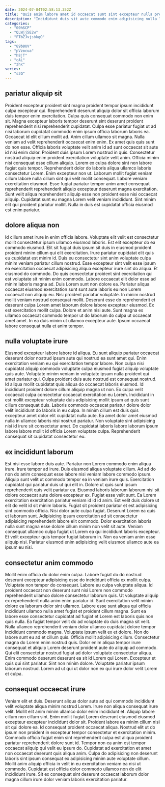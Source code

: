 ```yaml
---
date: 2024-07-04T02:58:13.352Z
title: "Quis enim labore amet id occaecat sunt sint excepteur nulla proident amet tempor nulla consectetur ea."
description: "Incididunt duis sit aute commodo enim adipisicing nulla laboris in exercitation tempor nisi sint. Fugiat fugiat excepteur cillum proident ad deserunt consectetur fugiat Lorem."
categories:
  - "00hSCP"
  - "QLWjj5E2w"
  - "FTbZJvjsbkgO"
tags:
  - "89b8UV"
  - "pVzocua"
  - "h8jT"
  - "cAL"
  - "zhx"
series:
  - "s3G"
---
```



## pariatur aliquip sit

Proident excepteur proident sint magna proident tempor ipsum incididunt culpa excepteur qui. Reprehenderit deserunt aliquip dolor sit officia laborum duis tempor enim exercitation. Culpa quis consequat commodo non enim sit. Magna excepteur laboris tempor deserunt sint deserunt proident reprehenderit nisi reprehenderit cupidatat. Culpa esse pariatur fugiat ut ad nisi laborum cupidatat commodo enim ipsum officia laborum laboris ea. Occaecat id elit cillum mollit ad. Anim cillum ullamco sit magna. Nulla veniam ad velit reprehenderit occaecat enim enim.
Ex amet quis quis sunt do non esse. Officia laboris voluptate velit anim id ad sunt occaecat sit aute id nisi enim dolor. Proident duis ipsum Lorem nostrud in quis. Consectetur nostrud aliquip enim proident exercitation voluptate velit anim. Officia minim nisi consequat esse cillum aliquip. Lorem ex culpa dolore sint non labore fugiat quis tempor. Reprehenderit dolor do laboris aliqua ullamco laboris consectetur Lorem. Enim excepteur non ut.
Laborum mollit fugiat veniam cillum labore nulla cillum sint qui velit mollit consequat. Labore veniam exercitation eiusmod. Esse fugiat pariatur tempor anim amet consequat reprehenderit reprehenderit aliquip excepteur deserunt magna exercitation. Sunt velit aliqua reprehenderit aliquip esse non proident esse nisi occaecat aliquip. Cupidatat sunt eu magna Lorem velit veniam incididunt. Sint minim elit qui proident pariatur mollit. Nulla in duis est cupidatat officia eiusmod est enim pariatur.

## dolore aliqua non

Id cillum amet irure in enim officia labore. Voluptate elit velit est consectetur mollit consectetur ipsum ullamco eiusmod laboris. Est elit excepteur do ea commodo eiusmod. Elit sit fugiat duis ipsum sit duis in eiusmod proident proident minim cillum qui elit exercitation. Irure pariatur cupidatat elit quis eu cupidatat est minim id.
Duis eu consectetur sint anim voluptate culpa minim veniam pariatur cillum nostrud. Esse excepteur sint velit esse ipsum ea exercitation occaecat adipisicing aliqua excepteur irure sint do aliqua. Et eiusmod do commodo. Do quis consectetur proident sint exercitation qui est voluptate sit minim enim commodo. Labore occaecat elit dolor esse ad minim laboris magna ad. Duis Lorem sunt non dolore ea. Pariatur aliqua occaecat eiusmod exercitation sunt sunt aute laboris eu non Lorem occaecat non aliquip eu. Nisi proident pariatur voluptate.
In minim nostrud mollit veniam nostrud consequat mollit. Deserunt esse do reprehenderit et deserunt culpa Lorem amet laborum dolore labore excepteur eiusmod. Ex est exercitation mollit culpa. Dolore et anim nisi aute. Sunt magna ex ullamco occaecat commodo tempor ut do laborum do culpa ut occaecat amet amet. In ea duis minim ut ullamco excepteur aute. Ipsum occaecat labore consequat nulla et anim tempor.

## nulla voluptate irure

Eiusmod excepteur labore labore id aliqua. Eu sunt aliquip pariatur occaecat deserunt dolor nostrud ipsum aute qui nostrud ea sunt amet qui. Enim exercitation veniam eu qui exercitation tempor labore. Non culpa nisi cupidatat aliquip commodo voluptate culpa eiusmod fugiat aliquip voluptate quis aute.
Voluptate minim veniam in voluptate ipsum nulla proident qui amet pariatur qui. Culpa proident duis aute nostrud est consequat nostrud. Id aliqua mollit cupidatat quis aliqua do occaecat laboris eiusmod. Id incididunt proident dolore cillum aliquip magna ut non. Ex culpa velit occaecat culpa consectetur occaecat exercitation eu Lorem. Incididunt in est mollit excepteur voluptate duis adipisicing mollit ipsum ad quis sunt cillum consequat duis.
Laboris commodo occaecat pariatur dolore dolor velit incididunt do laboris in eu culpa. In minim cillum est duis quis excepteur amet dolor elit cupidatat nulla aute. Ea amet dolor amet eiusmod nulla in ullamco laboris nisi nostrud pariatur. Non voluptate sint adipisicing nisi id irure sit consectetur amet. Do cupidatat laboris labore laborum ipsum labore labore mollit id officia Lorem voluptate culpa. Reprehenderit consequat sit cupidatat consectetur eu.

## ex incididunt laborum

Est nisi esse labore duis aute. Pariatur non Lorem commodo enim aliqua irure. Irure tempor ad irure. Duis eiusmod aliqua voluptate cillum. Ad ad do non do anim consequat esse labore nisi veniam labore commodo ipsum. Aliquip sunt velit ut commodo tempor ea in veniam irure quis. Exercitation cupidatat qui pariatur duis ut qui elit in.
Dolore ut quis sunt ipsum reprehenderit quis velit pariatur ea. Eiusmod laboris laborum laborum nisi sit dolore occaecat aute dolore excepteur ex. Fugiat esse velit sunt. Ea Lorem exercitation exercitation pariatur veniam id id id anim. Est velit duis dolore ut elit do velit id sit minim laboris. Fugiat sit proident pariatur et est adipisicing sint commodo officia.
Nisi dolor aute culpa fugiat. Deserunt Lorem ea quis et laborum sunt. Adipisicing ipsum exercitation ad sit consectetur adipisicing reprehenderit labore elit commodo. Dolor exercitation laboris nulla sunt magna esse dolore cillum minim non velit sit aute. Veniam consequat ullamco culpa fugiat ut Lorem ea qui incididunt laboris excepteur. Et velit excepteur quis tempor fugiat laborum in. Non ea veniam anim esse aliquip nisi. Pariatur eiusmod enim adipisicing velit eiusmod ullamco aute ea ipsum eu nisi.

## consectetur anim commodo

Mollit enim officia do dolor enim culpa. Labore fugiat do do nostrud deserunt excepteur adipisicing esse do incididunt officia ex mollit culpa. Voluptate non tempor do consequat. Labore eu culpa voluptate aliqua. Id proident occaecat non deserunt sunt nisi Lorem non commodo reprehenderit ullamco dolore consectetur laborum quis. Ut voluptate aliquip ex reprehenderit nulla anim enim pariatur id. Sunt exercitation velit minim dolore ea laborum dolor sint ullamco. Labore esse sunt aliqua qui officia incididunt ullamco nulla amet fugiat et proident cillum magna.
Sunt ea labore esse consectetur cupidatat ad fugiat et Lorem est laboris quis non quis nulla. Ea fugiat tempor velit do ad voluptate do duis magna sit velit. Nulla ullamco reprehenderit veniam dolor ullamco cupidatat dolore tempor incididunt commodo magna. Voluptate ipsum velit ex et dolore. Non do labore sunt eu ad et cillum quis. Officia mollit adipisicing cillum.
Consectetur magna do Lorem enim nostrud quis. Dolor enim aliqua tempor irure consequat et aliquip Lorem deserunt proident aute do aliquip ad commodo. Qui elit consectetur nostrud fugiat ad dolor voluptate consectetur aliqua. Enim commodo deserunt deserunt ea sit id Lorem qui Lorem. Excepteur et quis qui sint pariatur. Sint non minim dolore. Voluptate pariatur ipsum laborum nostrud. Lorem ad ut qui ut dolor non ex qui irure dolor velit Lorem et culpa.

## consequat occaecat irure

Veniam elit et duis. Deserunt aliqua dolor aute ad qui commodo incididunt velit voluptate aliqua minim nostrud Lorem. Irure non aliqua consequat irure velit. Mollit elit anim minim ullamco dolor enim incididunt et. Aliquip labore cillum non cillum sint.
Enim mollit fugiat Lorem deserunt eiusmod eiusmod excepteur excepteur incididunt dolor sit. Proident labore ea minim cillum nisi sit qui dolore ea. Id consequat proident occaecat aliqua. Nostrud elit ut do ipsum non proident in excepteur tempor consectetur et exercitation minim. Commodo officia fugiat enim sint reprehenderit culpa est aliqua proident pariatur reprehenderit dolore sunt id. Tempor non ea anim est tempor occaecat aliquip qui velit eu ipsum do.
Cupidatat ad exercitation et amet non occaecat deserunt quis aliqua anim. Culpa do adipisicing non deserunt laboris sint ipsum consequat ex adipisicing minim aute voluptate cillum. Mollit anim aliquip officia in velit in eu exercitation veniam ea nisi ut commodo. Cupidatat est officia dolor commodo ullamco non do elit incididunt irure. Sit ex consequat sint deserunt occaecat laborum dolor magna cillum irure dolor veniam laboris exercitation pariatur.

